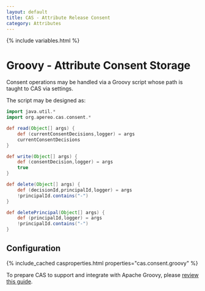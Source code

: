 ```yaml
---
layout: default
title: CAS - Attribute Release Consent
category: Attributes
---
```


{% include variables.html %}

# Groovy - Attribute Consent Storage

Consent operations may be handled via a Groovy script whose path is taught to CAS via settings.

The script may be designed as:

```groovy
import java.util.*
import org.apereo.cas.consent.*

def read(Object[] args) {
    def (currentConsentDecisions,logger) = args
    currentConsentDecisions
}

def write(Object[] args) {
    def (consentDecision,logger) = args
    true
}

def delete(Object[] args) {
    def (decisionId,principalId,logger) = args
    !principalId.contains("-")
}

def deletePrincipal(Object[] args) {
    def (principalId,logger) = args
    !principalId.contains("-")
}
```

## Configuration

{% include_cached casproperties.html properties="cas.consent.groovy" %}

To prepare CAS to support and integrate with Apache Groovy, please [review this guide](../integration/Apache-Groovy-Scripting.html).

